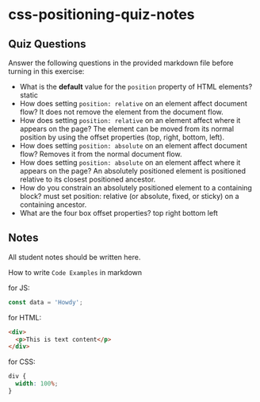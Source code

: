 # css-positioning-quiz-notes

## Quiz Questions

Answer the following questions in the provided markdown file before turning in this exercise:

- What is the **default** value for the `position` property of HTML elements?
  static
- How does setting `position: relative` on an element affect document flow?
  It does not remove the element from the document flow.
- How does setting `position: relative` on an element affect where it appears on the page?
  The element can be moved from its normal position by using the offset properties (top, right, bottom, left).
- How does setting `position: absolute` on an element affect document flow?
  Removes it from the normal document flow.
- How does setting `position: absolute` on an element affect where it appears on the page?
  An absolutely positioned element is positioned relative to its closest positioned ancestor.
- How do you constrain an absolutely positioned element to a containing block?
  must set position: relative (or absolute, fixed, or sticky) on a containing ancestor.
- What are the four box offset properties?
  top
  right
  bottom
  left

## Notes

All student notes should be written here.

How to write `Code Examples` in markdown

for JS:

```javascript
const data = 'Howdy';
```

for HTML:

```html
<div>
  <p>This is text content</p>
</div>
```

for CSS:

```css
div {
  width: 100%;
}
```
